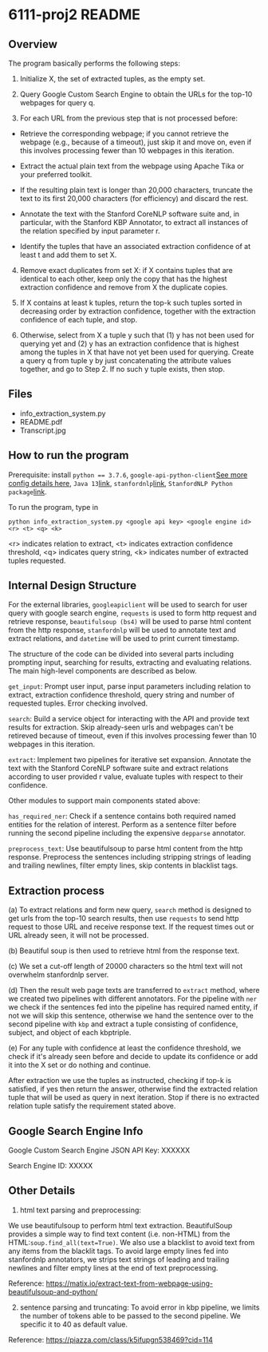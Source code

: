 # 6111-proj2 README


## Overview

The program basically performs the following steps:

1. Initialize X, the set of extracted tuples, as the empty set.

2. Query Google Custom Search Engine to obtain the URLs for the top-10 webpages for query q.

3. For each URL from the previous step that is not processed before:

- Retrieve the corresponding webpage; if you cannot retrieve the webpage (e.g., because of a timeout), just skip it and move on, even if this involves processing fewer than 10 webpages in this iteration.

- Extract the actual plain text from the webpage using Apache Tika or your preferred toolkit.

- If the resulting plain text is longer than 20,000 characters, truncate the text to its first 20,000 characters (for efficiency) and discard the rest.

- Annotate the text with the Stanford CoreNLP software suite and, in particular, with the Stanford KBP Annotator, to extract all instances of the relation specified by input parameter r. 

- Identify the tuples that have an associated extraction confidence of at least t and add them to set X.

4. Remove exact duplicates from set X: if X contains tuples that are identical to each other, keep only the copy that has the highest extraction confidence and remove from X the duplicate copies.

5. If X contains at least k tuples, return the top-k such tuples sorted in decreasing order by extraction confidence, together with the extraction confidence of each tuple, and stop. 

6. Otherwise, select from X a tuple y such that (1) y has not been used for querying yet and (2) y has an extraction confidence that is highest among the tuples in X that have not yet been used for querying. Create a query q from tuple y by just concatenating the attribute values together, and go to Step 2. If no such y tuple exists, then stop. 

## Files
- info_extraction_system.py
- README.pdf
- Transcript.jpg

## How to run the program
Prerequisite: install `python == 3.7.6`, `google-api-python-client`[See more config details here](https://github.com/googleapis/google-api-python-client), `Java 13`[link](https://download.java.net), `stanfordnlp`[link](https://stanfordnlp.github.io/CoreNLP/), `StanfordNLP Python package`[link](https://stanfordnlp.github.io/stanfordnlp/installation_usage.html#installation).

To run the program, type in 

 ``` python info_extraction_system.py <google api key> <google engine id> <r> <t> <q> <k> ```

 \<r\> indicates relation to extract, \<t\> indicates extraction confidence threshold, \<q\> indicates query string, \<k\> indicates number of extracted tuples requested. 

## Internal Design Structure
For the external libraries, `googleapiclient` will be used to search for user query with google search engine, `requests` is used to form http request and retrieve response, `beautifulsoup (bs4)` will be used to parse html content from the http response, `stanfordnlp` will be used to annotate text and extract relations, and `datetime` will be used to print current timestamp.

The structure of the code can be divided into several parts including prompting input, searching for results, extracting and evaluating relations. The main high-level components are described as below.

`get_input`: Prompt user input, parse input parameters including relation to extract, extraction confidence threshold, query string and number of requested tuples. Error checking involved.

`search`: Build a service object for interacting with the API and provide text results for extraction. Skip already-seen urls and webpages can't be retireved because of timeout,  even if this involves processing fewer than 10 webpages in this iteration. 

`extract`: Implement two pipelines for iterative set expansion. Annotate the text with the Stanford CoreNLP software suite and extract relations according to user provided r value, evaluate tuples with respect to their confidence.

Other modules to support main components stated above:

`has_required_ner`: Check if a sentence contains both required named entities for the relation of interest. Perform as a sentence filter before running the second pipeline including the expensive `depparse` annotator. 

`preprocess_text`: Use beautifulsoup to parse html content from the http response. Preprocess the sentences including stripping strings of leading and trailing newlines, filter empty lines, skip contents in blacklist tags.


## Extraction process
(a) To extract relations and form new query, `search` method is designed to get urls from the top-10 search results, then use `requests` to send http request to those URL and receive response text. If the request times out or URL already seen, it will not be processed. 

(b) Beautiful soup is then used to retrieve html from the response text. 

(c) We set a cut-off length of 20000 characters so the html text will not overwhelm stanfordnlp server.

(d) Then the result web page texts are transferred to `extract` method, where we created  two pipelines with different annotators. For the pipeline with `ner` we check if the sentences fed into the pipeline has required named entity, if not we will skip this sentence, otherwise we hand the sentence over to the second pipeline with `kbp` and extract a tuple consisting of confidence, subject, and object of each kbptriple. 

(e) For any tuple with confidence at least the confidence threshold, we check if it's already seen before and decide to update its confidence or add it into the X set or do nothing and continue.

After extraction we use the tuples as instructed, checking if top-k is satisfied, if yes then return the answer, otherwise find the extracted relation tuple that will be used as query in next iteration. Stop if there is no extracted relation tuple satisfy the requirement stated above. 


## Google Search Engine Info
Google Custom Search Engine JSON API Key: XXXXXX

Search Engine ID: XXXXX


## Other Details

1. html text parsing and preprocessing: 

We use beautifulsoup to perform html text extraction. BeautifulSoup provides a simple way to find text content (i.e. non-HTML) from the HTML:`soup.find_all(text=True)`. We also use a blacklist to avoid text from any items from the blacklit tags. To avoid large empty lines fed into stanfordnlp annotators, we strips text strings of leading and trailing newlines and filter empty lines at the end of text preprocessing. 

Reference: https://matix.io/extract-text-from-webpage-using-beautifulsoup-and-python/

2. sentence parsing and truncating: To avoid error in kbp pipeline,  we limits the number of tokens able to be passed to the second pipeline. We specific it to 40 as default value. 

Reference: https://piazza.com/class/k5ifupgn538469?cid=114



